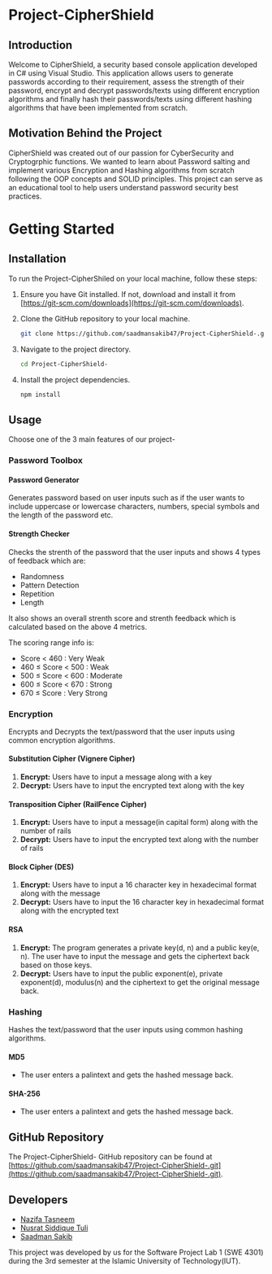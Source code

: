 # Project-CipherShield

## Introduction

Welcome to CipherShield, a security based console application developed in C# using Visual Studio. This application allows users to generate passwords according to their requirement, assess the strength of their password, encrypt and decrypt passwords/texts using different encryption algorithms and finally hash their passwords/texts using different hashing algorithms that have been implemented from scratch.

## Motivation Behind the Project

CipherShield was created out of our passion for CyberSecurity and Cryptogrphic functions. We wanted to learn about Password salting and implement various Encryption and Hashing algorithms from scratch following the OOP concepts and SOLID principles. This project can serve as an educational tool to help users understand password security best practices.

# Getting Started

## Installation

To run the Project-CipherShiled on your local machine, follow these steps:

1. Ensure you have Git installed. If not, download and install it from [https://git-scm.com/downloads](https://git-scm.com/downloads).

2. Clone the GitHub repository to your local machine.

    ```bash
    git clone https://github.com/saadmansakib47/Project-CipherShield-.git
    ```

3. Navigate to the project directory.

    ```bash
    cd Project-CipherShield-
    ```

4. Install the project dependencies.

    ```bash
    npm install
    ```

## Usage

Choose one of the 3 main features of our project-

### Password Toolbox

#### Password Generator

Generates password based on user inputs such as if the user wants to include uppercase or lowercase characters, numbers, special symbols and the length of the password etc.

#### Strength Checker

Checks the strenth of the password that the user inputs and shows 4 types of feedback which are:

- Randomness
- Pattern Detection
- Repetition
- Length

It also shows an overall strenth score and strenth feedback which is calculated based on the above 4 metrics.

The scoring range info is:

- Score < 460 : Very Weak
- 460 ≤ Score < 500 : Weak
- 500 ≤ Score < 600 : Moderate
- 600 ≤ Score < 670 : Strong
- 670 ≤ Score  : Very Strong

### Encryption

Encrypts and Decrypts the text/password that the user inputs using common encryption algorithms.

#### Substitution Cipher (Vignere Cipher)

1. **Encrypt:** Users have to input a message along with a key
2. **Decrypt:** Users have to input the encrypted text along with the key

#### Transposition Cipher (RailFence Cipher)

1. **Encrypt:** Users have to input a message(in capital form) along with the number of rails
2. **Decrypt:** Users have to input the encrypted text along with the number of rails

#### Block Cipher (DES)

1. **Encrypt:** Users have to input a 16 character key in hexadecimal format along with the message
2. **Decrypt:** Users have to input the 16 character key in hexadecimal format along with the encrypted text

#### RSA

1. **Encrypt:** The program generates a private key(d, n) and a public key(e, n). The user have to input the message and gets the ciphertext back based on those keys.
2. **Decrypt:** Users have to input the public exponent(e), private exponent(d), modulus(n) and the ciphertext to get the original message back.

### Hashing

Hashes the text/password that the user inputs using common hashing algorithms.

#### MD5
- The user enters a palintext and gets the hashed message back.

#### SHA-256
- The user enters a palintext and gets the hashed message back.

## GitHub Repository

The Project-CipherShield- GitHub repository can be found at [https://github.com/saadmansakib47/Project-CipherShield-.git](https://github.com/saadmansakib47/Project-CipherShield-.git).

## Developers

- [Nazifa Tasneem](https://github.com/nazifatasneem13)
- [Nusrat Siddique Tuli](https://github.com/ns-tuli)
- [Saadman Sakib](https://github.com/saadmansakib47)

This project was developed by us for the Software Project Lab 1 (SWE 4301) during the 3rd semester at the Islamic University of Technology(IUT).
